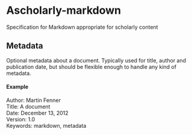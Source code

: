 Ascholarly-markdown
==================

Specification for Markdown appropriate for scholarly content

## Metadata

Optional metadata about a document. Typically used for title, author and publication date, but should be flexible enough to handle any kind of metadata.

#### Example

Author: Martin Fenner  
Title: A document  
Date: December 13, 2012  
Version: 1.0  
Keywords: markdown, metadata  

